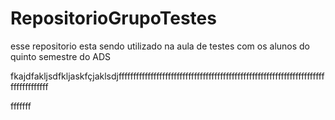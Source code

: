 # RepositorioGrupoTestes
esse repositorio esta sendo utilizado na aula de testes com os alunos do quinto semestre do ADS


fkajdfakljsdfkljaskfçjaklsdjffffffffffffffffffffffffffffffffffffffffffffffffffffffffffffffffffffffffffffffffffff

fffffff
